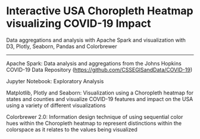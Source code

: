 # Interactive USA Choropleth Heatmap visualizing COVID-19 Impact

Data aggregations and analysis with Apache Spark and visualization with D3, Plotly, Seaborn, Pandas and Colorbrewer

--------------------------------------------------------------------------------------------

Apache Spark: Data analysis and aggregations from the Johns Hopkins COVID-19 Data Repository (https://github.com/CSSEGISandData/COVID-19)

Jupyter Notebook: Exploratory Analysis

Matplotlib, Plotly and Seaborn: Visualization using a Choropleth heatmap for states and counties and visualize COVID-19 features and impact on the USA using a variety of different visualizations

Colorbrewer 2.0: Information design technique of using sequential color hues within the Choropleth heatmap to represent distinctions within the
colorspace as it relates to the values being visualized
